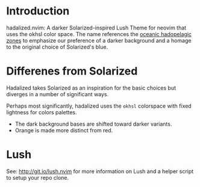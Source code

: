 # Introduction

hadalized.nvim: A darker Solarized-inspired Lush Theme for neovim that uses the
okhsl color space. The name references the
[oceanic hadopelagic zones](https://en.wikipedia.org/wiki/Hadal_zone)
to emphasize our preference of a darker background and a homage to the
original choice of Solarized's blue.

# Differenes from Solarized

Hadalized takes Solarized as an inspiration for the basic choices but
diverges in a number of significant ways.

Perhaps most significantly, hadalized uses the `okhsl` colorspace with
fixed lightness for colors palettes.

- The dark background bases are shifted toward darker variants.
- Orange is made more distinct from red.

# Lush

See: http://git.io/lush.nvim for more information on Lush and a helper script
to setup your repo clone.



